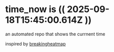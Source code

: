 # time_now is (( 2025-09-18T15:45:00.614Z ))

an automated repo that shows the currnent time

inspired by [breakingheatmap](https://github.com/breakingheatmap/breakingheatmap)